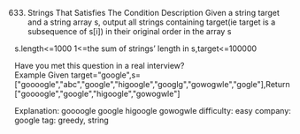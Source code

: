 633. Strings That Satisfies The Condition
Description
Given a string target and a string array s, output all strings containing target(ie target is a subsequence of s[i]) in their original order in the array s

s.length<=1000
1<=the sum of strings’ length in s,target<=100000

Have you met this question in a real interview?  
Example
Given target="google",s=["goooogle","abc","google","higoogle","googlg","gowogwle","gogle"],Return ["goooogle","google","higoogle","gowogwle"]

Explanation:
goooogle
google
higoogle
gowogwle
difficulty: easy
company: google
tag: greedy, string
